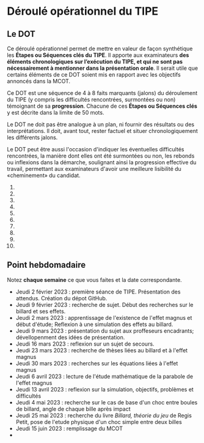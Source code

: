 # Déroulé opérationnel du TIPE

## Le DOT

Ce déroulé opérationnel permet de mettre en valeur de façon synthétique les **Étapes ou Séquences clés du TIPE**. Il apporte aux examinateurs **des éléments chronologiques sur l’exécution du TIPE, et qui ne sont pas nécessairement à mentionner dans la présentation orale**. Il serait utile que certains éléments de ce DOT soient mis en rapport avec les objectifs annoncés dans la MCOT.

Ce DOT est une séquence de 4 à 8 faits marquants (jalons) du déroulement du TIPE (y compris les difficultés rencontrées, surmontées ou non) témoignant de sa **progression**. Chacune de ces **Étapes ou Séquences clés** y est décrite dans la limite de 50 mots.

Le DOT ne doit pas être analogue à un plan, ni fournir des résultats ou des interprétations. Il doit, avant tout, rester factuel et situer chronologiquement les différents jalons.

Le DOT peut être aussi l'occasion d'indiquer les éventuelles difficultés rencontrées, la manière dont elles ont été surmontées ou non, les rebonds ou inflexions dans la démarche, soulignant ainsi la progression effective du travail, permettant aux examinateurs d'avoir une meilleure lisibilité du «cheminement» du candidat.

1. 
2. 
3. 
4. 
5. 
6. 
7. 
8. 
9. 
10. 

## Point hebdomadaire

Notez **chaque semaine** ce que vous faites et la date correspondante.

- Jeudi 2 février 2023 : première séance de TIPE. Présentation des attendus. Création du dépot GitHub.
- Jeudi 9 février 2023 : recherche de sujet. Début des recherches sur le billard et ses effets.
- Jeudi 2 mars 2023 : apprentissage de l'existence de l'effet magnus et début d'étude; Reflexion à une simulation des effets au billard.
- Jeudi 9 mars 2023 : présentation du sujet aux proffeseurs encadrants; dévellopenment des idées de présentation.
- Jeudi 16 mars 2023 : reflexion sur un sujet de secours.
- Jeudi 23 mars 2023 : recherche de thèses liées au billard et à l'effet magnus
- Jeudi 30 mars 2023 : recherches sur les équations liées à l'effet magnus
- Jeudi 6 avril 2023 : lecture de l'étude mathématique de la parabole de l'effet magnus 
- Jeudi 13 avril 2023 : reflexion sur la simulation, objectifs, problèmes et difficultés
- Jeudi 4 mai 2023 : recherche sur le cas de base d'un choc entre boules de billard, angle de chaque bille après impact
- Jeudi 25 mai 2023 : recherche du livre _Billard, théorie du jeu_ de Regis Petit, pose de l'etude physique d'un choc simple entre deux billes
- Jeudi 15 juin 2023 : remplissage du MCOT
-

